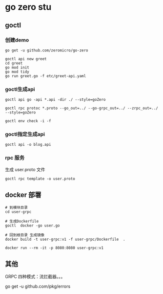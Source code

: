 # go zero stu



## goctl

### 创建demo

```shell
go get -u github.com/zeromicro/go-zero

goctl api new greet
cd greet
go mod init
go mod tidy
go run greet.go -f etc/greet-api.yaml
```

### goctl生成api

```shell
goctl api go -api *.api -dir ./ --style=goZero

goctl rpc protoc *.proto --go_out=../ --go-grpc_out=../ --zrpc_out=../ --style=goZero

goctl env check -i -f
```

### goctl指定生成api

```shell
goctl api -o blog.api
```



### rpc 服务

生成 user.proto 文件

```shell
goctl rpc template -o user.proto
```

## docker 部署

```shell
# 到模块目录
cd user-grpc 

# 生成Dockerfile
goctl  docker -go user.go 

# 回到根目录 生成镜像
docker build -t user-grpc:v1 -f user-grpc/Dockerfile  . 

docker run --rm -it -p 8080:8080 user-grpc:v1
```

## 其他

GRPC 四种模式：流拦截器。。。

go get -u github.com/pkg/errors

